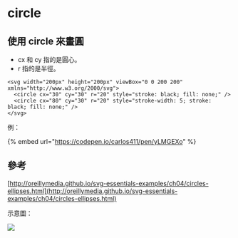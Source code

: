# circle

## 使用 circle 來畫圓

* cx 和 cy 指的是圓心。
* r 指的是半徑。

```markup
<svg width="200px" height="200px" viewBox="0 0 200 200" xmlns="http://www.w3.org/2000/svg">
  <circle cx="30" cy="30" r="20" style="stroke: black; fill: none;" />
  <circle cx="80" cy="30" r="20" style="stroke-width: 5; stroke: black; fill: none;" />
</svg>
```

例：

{% embed url="https://codepen.io/carlos411/pen/yLMGEXo" %}



## 參考

[http://oreillymedia.github.io/svg-essentials-examples/ch04/circles-ellipses.html](http://oreillymedia.github.io/svg-essentials-examples/ch04/circles-ellipses.html)

示意圖：

![](../.gitbook/assets/circle\_ellipse.png)
